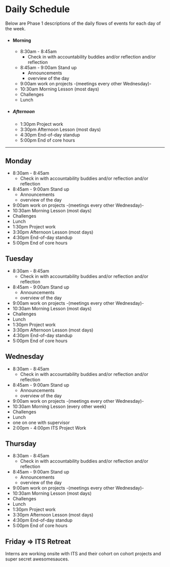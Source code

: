 # Daily Schedule

Below are Phase 1 descriptions of the daily flows of events for each day of the week.


- #### Morning
  - 8:30am - 8:45am
    - Check in with accountability buddies and/or reflection and/or reflection  
  - 8:45am - 9:00am Stand up
    - Announcements
    - overview of the day
  - 9:00am work on projects -(meetings every other Wednesday)-
  - 10:30am Morning Lesson (most days)
  - Challenges
  - Lunch

- ##### Afternoon
  - 1:30pm Project work
  - 3:30pm Afternoon Lesson (most days)
  - 4:30pm End-of-day standup
  - 5:00pm End of core hours

___ 

## Monday
  - 8:30am - 8:45am
    - Check in with accountability buddies and/or reflection and/or reflection  
  - 8:45am - 9:00am Stand up
    - Announcements
    - overview of the day
  - 9:00am work on projects -(meetings every other Wednesday)-
  - 10:30am Morning Lesson (most days)
  - Challenges
  - Lunch
  - 1:30pm Project work
  - 3:30pm Afternoon Lesson (most days)
  - 4:30pm End-of-day standup
  - 5:00pm End of core hours

## Tuesday
  - 8:30am - 8:45am
    - Check in with accountability buddies and/or reflection and/or reflection  
  - 8:45am - 9:00am Stand up
    - Announcements
    - overview of the day
  - 9:00am work on projects -(meetings every other Wednesday)-
  - 10:30am Morning Lesson (most days)
  - Challenges
  - Lunch
  - 1:30pm Project work
  - 3:30pm Afternoon Lesson (most days)
  - 4:30pm End-of-day standup
  - 5:00pm End of core hours

## Wednesday  
  - 8:30am - 8:45am
    - Check in with accountability buddies and/or reflection and/or reflection  
  - 8:45am - 9:00am Stand up
    - Announcements
    - overview of the day
  - 9:00am work on projects -(meetings every other Wednesday)-
  - 10:30am Morning Lesson (every other week)
  - Challenges
  - Lunch
- one on one with supervisor
- 2:00pm - 4:00pm ITS Project Work 

## Thursday
  - 8:30am - 8:45am
    - Check in with accountability buddies and/or reflection and/or reflection  
  - 8:45am - 9:00am Stand up
    - Announcements
    - overview of the day
  - 9:00am work on projects -(meetings every other Wednesday)-
  - 10:30am Morning Lesson (most days)
  - Challenges
  - Lunch
  - 1:30pm Project work
  - 3:30pm Afternoon Lesson (most days)
  - 4:30pm End-of-day standup
  - 5:00pm End of core hours


## Friday => ITS Retreat
Interns are working onsite with ITS and their cohort on cohort projects and super secret awesomesauces.